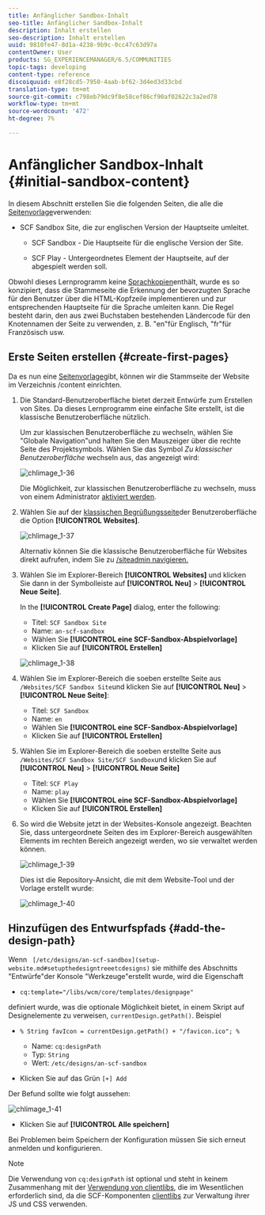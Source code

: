 ```yaml
---
title: Anfänglicher Sandbox-Inhalt
seo-title: Anfänglicher Sandbox-Inhalt
description: Inhalt erstellen
seo-description: Inhalt erstellen
uuid: 9810fe47-8d1a-4238-9b9c-0cc47c63d97a
contentOwner: User
products: SG_EXPERIENCEMANAGER/6.5/COMMUNITIES
topic-tags: developing
content-type: reference
discoiquuid: e8f28cd5-7950-4aab-bf62-3d4ed3d33cbd
translation-type: tm+mt
source-git-commit: c798eb79dc9f8e58cef86cf90af02622c3a2ed78
workflow-type: tm+mt
source-wordcount: '472'
ht-degree: 7%

---
```



# Anfänglicher Sandbox-Inhalt {#initial-sandbox-content}

In diesem Abschnitt erstellen Sie die folgenden Seiten, die alle die [Seitenvorlage](initial-app.md#createthepagetemplate)verwenden:

* SCF Sandbox Site, die zur englischen Version der Hauptseite umleitet.

   * SCF Sandbox - Die Hauptseite für die englische Version der Site.

   * SCF Play - Untergeordnetes Element der Hauptseite, auf der abgespielt werden soll.

Obwohl dieses Lernprogramm keine [Sprachkopien](../../help/sites-administering/tc-prep.md)enthält, wurde es so konzipiert, dass die Stammeseite die Erkennung der bevorzugten Sprache für den Benutzer über die HTML-Kopfzeile implementieren und zur entsprechenden Hauptseite für die Sprache umleiten kann. Die Regel besteht darin, den aus zwei Buchstaben bestehenden Ländercode für den Knotennamen der Seite zu verwenden, z. B. &quot;en&quot;für Englisch, &quot;fr&quot;für Französisch usw.

## Erste Seiten erstellen {#create-first-pages}

Da es nun eine [Seitenvorlage](initial-app.md#createthepagetemplate)gibt, können wir die Stammseite der Website im Verzeichnis /content einrichten.

1. Die Standard-Benutzeroberfläche bietet derzeit Entwürfe zum Erstellen von Sites. Da dieses Lernprogramm eine einfache Site erstellt, ist die klassische Benutzeroberfläche nützlich.

   Um zur klassischen Benutzeroberfläche zu wechseln, wählen Sie &quot;Globale Navigation&quot;und halten Sie den Mauszeiger über die rechte Seite des Projektsymbols. Wählen Sie das Symbol *Zu klassischer Benutzeroberfläche* wechseln aus, das angezeigt wird:

   ![chlimage_1-36](assets/chlimage_1-36.png)

   Die Möglichkeit, zur klassischen Benutzeroberfläche zu wechseln, muss von einem Administrator [aktiviert werden](../../help/sites-administering/enable-classic-ui.md).

1. Wählen Sie auf der [klassischen Begrüßungsseite](http://localhost:4502/welcome.html)der Benutzeroberfläche die Option **[!UICONTROL Websites]**.

   ![chlimage_1-37](assets/chlimage_1-37.png)

   Alternativ können Sie die klassische Benutzeroberfläche für Websites direkt aufrufen, indem Sie zu [/siteadmin navigieren.](http://localhost:4502/siteadmin)

1. Wählen Sie im Explorer-Bereich **[!UICONTROL Websites]** und klicken Sie dann in der Symbolleiste auf **[!UICONTROL Neu]** > **[!UICONTROL Neue Seite]**.

   In the **[!UICONTROL Create Page]** dialog, enter the following:

   * Titel: `SCF Sandbox Site`
   * Name: `an-scf-sandbox`
   * Wählen Sie **[!UICONTROL eine SCF-Sandbox-Abspielvorlage]**
   * Klicken Sie auf **[!UICONTROL Erstellen]**

   ![chlimage_1-38](assets/chlimage_1-38.png)

1. Wählen Sie im Explorer-Bereich die soeben erstellte Seite aus `/Websites/SCF Sandbox Site`und klicken Sie auf **[!UICONTROL Neu]** > **[!UICONTROL Neue Seite]**:

   * Titel: `SCF Sandbox`
   * Name: `en`
   * Wählen Sie **[!UICONTROL eine SCF-Sandbox-Abspielvorlage]**
   * Klicken Sie auf **[!UICONTROL Erstellen]**

1. Wählen Sie im Explorer-Bereich die soeben erstellte Seite aus `/Websites/SCF Sandbox Site/SCF Sandbox`und klicken Sie auf **[!UICONTROL Neu]** > **[!UICONTROL Neue Seite]**

   * Titel: `SCF Play`
   * Name: `play`
   * Wählen Sie **[!UICONTROL eine SCF-Sandbox-Abspielvorlage]**
   * Klicken Sie auf **[!UICONTROL Erstellen]**

1. So wird die Website jetzt in der Websites-Konsole angezeigt. Beachten Sie, dass untergeordnete Seiten des im Explorer-Bereich ausgewählten Elements im rechten Bereich angezeigt werden, wo sie verwaltet werden können.

   ![chlimage_1-39](assets/chlimage_1-39.png)

   Dies ist die Repository-Ansicht, die mit dem Website-Tool und der Vorlage erstellt wurde:

   ![chlimage_1-40](assets/chlimage_1-40.png)

## Hinzufügen des Entwurfspfads {#add-the-design-path}

Wenn ` [/etc/designs/an-scf-sandbox](setup-website.md#setupthedesigntreeetcdesigns)` sie mithilfe des Abschnitts &quot;Entwürfe&quot;der Konsole &quot;Werkzeuge&quot;erstellt wurde, wird die Eigenschaft

* `cq:template="/libs/wcm/core/templates/designpage"`

definiert wurde, was die optionale Möglichkeit bietet, in einem Skript auf Designelemente zu verweisen, `currentDesign.getPath()`. Beispiel

* `% String favIcon = currentDesign.getPath() + "/favicon.ico"; %`


   * Name: `cq:designPath`
   * Typ: `String`
   * Wert: `/etc/designs/an-scf-sandbox`

* Klicken Sie auf das Grün `[+] Add`

Der Befund sollte wie folgt aussehen:

![chlimage_1-41](assets/chlimage_1-41.png)

* Klicken Sie auf **[!UICONTROL Alle speichern]**

Bei Problemen beim Speichern der Konfiguration müssen Sie sich erneut anmelden und konfigurieren.

>[!NOTE]
>
>Die Verwendung von `cq:designPath` ist optional und steht in keinem Zusammenhang mit der [Verwendung von clientlibs](develop-app.md#includeclientlibsintemplate), die im Wesentlichen erforderlich sind, da die SCF-Komponenten [clientlibs](client-customize.md#clientlibs-for-scf) zur Verwaltung ihrer JS und CSS verwenden.


